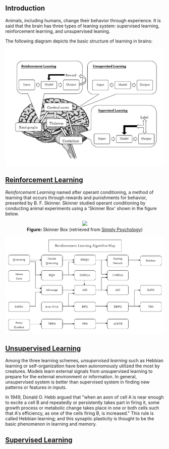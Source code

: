 ## Introduction
Animals, including humans, change their behavior through experience. It is said that the brain has three types of leaning system: supervised learning, reinforcement learning, and unsupervised leaning.

The following diagram depicts the basic structure of learning in brains:

<p align="center">
  <img src="/assets/Brain_DL.PNG"/>
</p>

## [Reinforcement Learning](/examples/reinforcement_learning)
*Reinforcement Learning* named after operant conditioning, a method of learning that occurs through rewards and punishments for behavior, presented by B. F. Skinner. Skinner studied operant conditioning by conducting animal experiments using a 'Skinner Box' shown in the figure below.

<p align="center">
  <img src="https://www.simplypsychology.org/skinner%20box.jpg"/>
  <br>
  <b> Figure: </b> Skinner Box (retrieved from <a href="https://www.simplypsychology.org/operant-conditioning.html">Simply Psychology</a>)
</p>

<p align="center">
  <img src="/assets/reinforcement_learning_algorithm_map.png"/>
</p>


## [Unsupervised Learning](/examples/unsupervised_learning)
Among the three learning schemes, *unsupervised learning* such as Hebbian learning or self-organization have been autonomously  utilized the most by creatures. Models learn external signals from unsupervised learning to prepare for the external environment or information. In general, unsupervised system is better than supervised system in finding new patterns or features in inputs.

In 1949, Donald O. Hebb argued that "when an axon of cell A is near enough to excite a cell B and repeatedly or persistently takes part in firing it, some growth process or metabolic change takes place in one or both cells such that A's efficiency, as one of the cells firing B, is increased." This rule is called Hebbian learning; and this synaptic plasticity is thought to be the basic phenomenon in learning and memory.

## [Supervised Learning](/examples/supervised_learning) 

